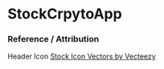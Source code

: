 # StockCrpytoApp





### Reference / Attribution

Header Icon
<a href="https://www.vecteezy.com/free-vector/stock-icon">Stock Icon Vectors by Vecteezy</a>
